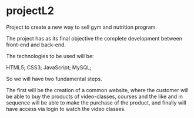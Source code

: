 # projectL2

Project to create a new way to sell gym and nutrition program.

The project has as its final objective the complete development between front-end and back-end.

The technologies to be used will be:

HTML5; CSS3; JavaScript; MySQL;

So we will have two fundamental steps.

The first will be the creation of a common website, where the customer will be able to buy the products of video-classes, courses and the like and in sequence will be able to make the purchase of the product, and finally will have access via login to watch the video classes.
